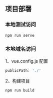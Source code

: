## 项目部署

### 本地测试访问
```javascript
npm run serve
```

### 本地域名访问
1、vue.config.js 配置

```javascript
publicPath: './'
```
2、构建项目
```javascript
npm run build
```
